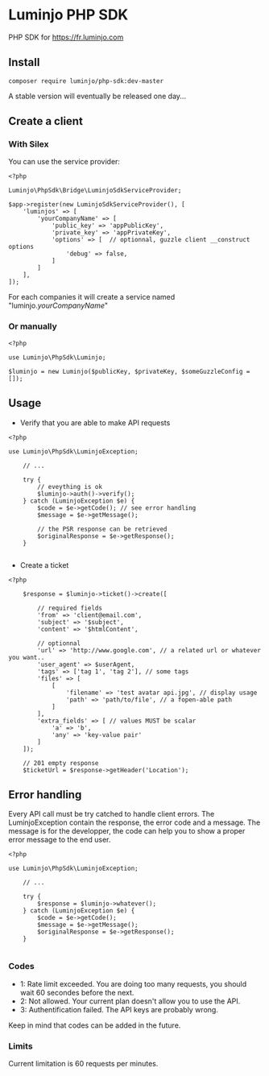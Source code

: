 # Luminjo PHP SDK

PHP SDK for https://fr.luminjo.com

## Install

```
composer require luminjo/php-sdk:dev-master
```
A stable version will eventually be released one day...

## Create a client

### With Silex

You can use the service provider: 

```
<?php 

Luminjo\PhpSdk\Bridge\LuminjoSdkServiceProvider;

$app->register(new LuminjoSdkServiceProvider(), [
    'luminjos' => [
        'yourCompanyName' => [
            'public_key' => 'appPublicKey',
            'private_key' => 'appPrivateKey',
            'options' => [  // optionnal, guzzle client __construct options
                'debug' => false,
            ]
        ]
    ],
]);
```

For each companies it will create a service named "luminjo.*yourCompanyName*"

### Or manually

```
<?php 

use Luminjo\PhpSdk\Luminjo;

$luminjo = new Luminjo($publicKey, $privateKey, $someGuzzleConfig = []);
```

## Usage

- Verify that you are able to make API requests
```
<?php 

use Luminjo\PhpSdk\LuminjoException;

    // ...

    try {
        // eveything is ok
        $luminjo->auth()->verify();
    } catch (LuminjoException $e) {
        $code = $e->getCode(); // see error handling
        $message = $e->getMessage();
         
        // the PSR response can be retrieved
        $originalResponse = $e->getResponse();
    }
    
```

- Create a ticket 
```
<?php 

    $response = $luminjo->ticket()->create([
    
        // required fields
        'from' => 'client@email.com',
        'subject' => '$subject',
        'content' => '$htmlContent',
        
        // optionnal
        'url' => 'http://www.google.com', // a related url or whatever you want..
        'user_agent' => $userAgent, 
        'tags' => ['tag 1', 'tag 2'], // some tags
        'files' => [
            [
                'filename' => 'test avatar api.jpg', // display usage 
                'path' => 'path/to/file', // a fopen-able path
            ]
        ],
        'extra_fields' => [ // values MUST be scalar  
            'a' => 'b',
            'any' => 'key-value pair'
        ]
    ]);
    
    // 201 empty response
    $ticketUrl = $response->getHeader('Location');
```

## Error handling

Every API call must be try catched to handle client errors. The LuminjoException contain the response, the error code and a message. 
The message is for the developper, the code can help you to show a proper error message to the end user. 

```
<?php 

use Luminjo\PhpSdk\LuminjoException;

    // ...

    try {
        $response = $luminjo->whatever();
    } catch (LuminjoException $e) {
        $code = $e->getCode();
        $message = $e->getMessage();
        $originalResponse = $e->getResponse();
    }
    
```

### Codes 
 

- 1: Rate limit exceeded. You are doing too many requests, you should wait 60 secondes before the next. 
- 2: Not allowed. Your current plan doesn't allow you to use the API.
- 3: Authentification failed. The API keys are probably wrong. 

Keep in mind that codes can be added in the future.

### Limits

Current limitation is 60 requests per minutes.
